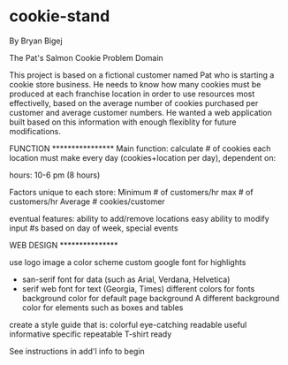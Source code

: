 # cookie-stand

By Bryan Bigej

The Pat's Salmon Cookie Problem Domain

This project is based on a fictional customer named Pat who is starting a cookie store business.
He needs to know how many cookies must be produced at each franchise location in order to use resources most effectivelly, based on the average number of cookies purchased per customer and average customer numbers. 
He wanted a web application built based on this information with enough flexiblity for future modifications.


FUNCTION  ****************
Main function: calculate # of cookies each location must make every day (cookies+location per day),
dependent on:

hours: 10-6 pm  (8 hours)

Factors unique to each store:
    Minimum # of customers/hr
    max # of customers/hr
    Average # cookies/customer

eventual features: 
   ability to add/remove locations
    easy ability to modify input #s based on day of week, special events
    

WEB DESIGN ***************

use logo image
a color scheme
custom google font for highlights
 - san-serif font for data (such as Arial, Verdana, Helvetica)
 - serif web font for text (Georgia, Times)
   different colors for fonts
background color for default page background 
A different background color for elements such as boxes and tables

create a style guide that is:
colorful
eye-catching
readable
useful
informative
specific
repeatable
T-shirt ready

See instructions in add'l info to begin
